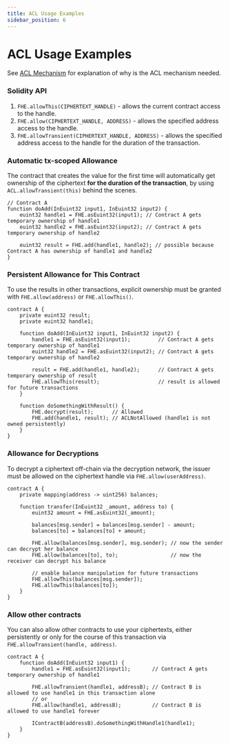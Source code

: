 ```yaml
---
title: ACL Usage Examples
sidebar_position: 6
---
```


# ACL Usage Examples

See [ACL Mechanism](../fhe-library/acl-mechanism.md) for explanation of why is the ACL mechanism needed.

### Solidity API
1. `FHE.allowThis(CIPHERTEXT_HANDLE)` - allows the current contract access to the handle.
2. `FHE.allow(CIPHERTEXT_HANDLE, ADDRESS)` - allows the specified address access to the handle.
3. `FHE.allowTransient(CIPHERTEXT_HANDLE, ADDRESS)` - allows the specified address access to the handle for the duration of the transaction.

### Automatic tx-scoped Allowance
The contract that creates the value for the first time will automatically get ownership of the ciphertext **for the duration of the transaction**,
by using `ACL.allowTransient(this)` behind the scenes.
```solidity
// Contract A
function doAdd(InEuint32 input1, InEuint32 input2) {
    euint32 handle1 = FHE.asEuint32(input1); // Contract A gets temporary ownership of handle1
    euint32 handle2 = FHE.asEuint32(input2); // Contract A gets temporary ownership of handle2
    
    euint32 result = FHE.add(handle1, handle2); // possible because Contract A has ownership of handle1 and handle2
}
```

### Persistent Allowance for This Contract
To use the results in other transactions, explicit ownership must be granted with `FHE.allow(address)` or `FHE.allowThis()`.
```solidity
contract A {
    private euint32 result;
    private euint32 handle1;

    function doAdd(InEuint32 input1, InEuint32 input2) {
        handle1 = FHE.asEuint32(input1);         // Contract A gets temporary ownership of handle1
        euint32 handle2 = FHE.asEuint32(input2); // Contract A gets temporary ownership of handle2

        result = FHE.add(handle1, handle2);      // Contract A gets temporary ownership of result
        FHE.allowThis(result);                   // result is allowed for future transactions
    }

    function doSomethingWithResult() {
        FHE.decrypt(result);      // Allowed
        FHE.add(handle1, result); // ACLNotAllowed (handle1 is not owned persistently)
    }
}
```

### Allowance for Decryptions
To decrypt a ciphertext off-chain via the decryption network, the issuer must be allowed on the ciphertext handle via `FHE.allow(userAddress)`.
```solidity
contract A {
    private mapping(address -> uint256) balances;

    function transfer(InEuint32 _amount, address to) {
        euint32 amount = FHE.asEuint32(_amount);
        
        balances[msg.sender] = balances[msg.sender] - amount;
        balances[to] = balances[to] + amount;

        FHE.allow(balances[msg.sender], msg.sender); // now the sender can decrypt her balance
        FHE.allow(balances[to], to);                 // now the receiver can decrypt his balance

        // enable balance manipulation for future transactions
        FHE.allowThis(balances[msg.sender]);
        FHE.allowThis(balances[to]);
    }
}
```

### Allow other contracts
You can also allow other contracts to use your ciphertexts, either persistently or only for the course of this transaction via `FHE.allowTransient(handle, address)`.
```solidity
contract A {
    function doAdd(InEuint32 input1) {
        handle1 = FHE.asEuint32(input1);       // Contract A gets temporary ownership of handle1

        FHE.allowTransient(handle1, addressB); // Contract B is allowed to use handle1 in this transaction alone
        // or
        FHE.allow(handle1, addressB);          // Contract B is allowed to use handle1 forever
        
        IContractB(addressB).doSomethingWithHandle1(handle1);
    }
}
```